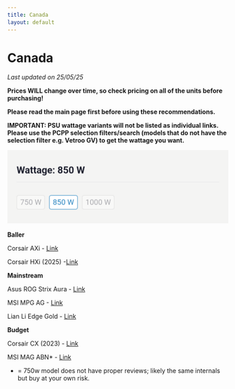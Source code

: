 ```yaml
---
title: Canada
layout: default
---
```


# Canada

*Last updated on 25/05/25*

**Prices WILL change over time, so check pricing on all of the units before purchasing!**

**Please read the main page first before using these recommendations.**

**IMPORTANT: PSU wattage variants will not be listed as individual links. Please use the PCPP selection filters/search (models that do not have the selection filter e.g. Vetroo GV) to get the wattage you want.**

![wattageselection](Screenshot_20250506-224510.png)

**Baller**

Corsair AXi - [Link](https://ca.pcpartpicker.com/product/cJbwrH/corsair-ax1600i-1600-w-80-titanium-certified-fully-modular-atx-power-supply-cp-9020087-na)

Corsair HXi (2025) -[Link](https://ca.pcpartpicker.com/product/ghjv6h/corsair-hx1200i-2025-1200-w-80-platinum-certified-fully-modular-atx-power-supply-cp-9020307-na)

**Mainstream**

Asus ROG Strix Aura - [Link](https://ca.pcpartpicker.com/product/Rystt6/asus-rog-strix-aura-edition-850-w-80-gold-certified-fully-modular-atx-power-supply-rog-strix-850g-aura-gaming)

MSI MPG AG - [Link](https://ca.pcpartpicker.com/product/nhC48d/msi-mpg-a850g-pcie5-850-w-80-gold-certified-fully-modular-atx-power-supply-mpg-a850g-pcie5)

Lian Li Edge Gold - [Link](https://ca.pcpartpicker.com/product/XTBFf7/lian-li-edge-gold-850-w-80-gold-certified-fully-modular-atx-power-supply-eg0850g-black)

**Budget**

Corsair CX (2023) - [Link](https://ca.pcpartpicker.com/product/nNTZxr/corsair-cx-2023-650-w-80-bronze-certified-atx-power-supply-cp-9020278-na)

MSI MAG ABN* - [Link](https://ca.pcpartpicker.com/product/8LNxFT/msi-mag-a-bn-650-w-80-bronze-certified-atx-power-supply-mag-a650bn)

* = 750w model does not have proper reviews; likely the same internals but buy at your own risk.
